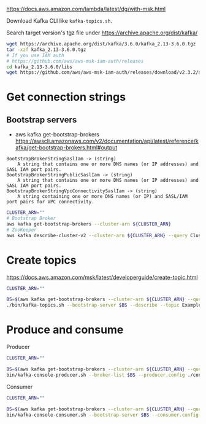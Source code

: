 https://docs.aws.amazon.com/lambda/latest/dg/with-msk.html

Download Kafka CLI like `kafka-topics.sh`.

Search target version's tgz file under https://archive.apache.org/dist/kafka/

```sh
wget https://archive.apache.org/dist/kafka/3.6.0/kafka_2.13-3.6.0.tgz
tar -xzf kafka_2.13-3.6.0.tgz
# If you use IAM auth
# https://github.com/aws/aws-msk-iam-auth/releases
cd kafka_2.13-3.6.0/libs
wget https://github.com/aws/aws-msk-iam-auth/releases/download/v2.3.2/aws-msk-iam-auth-2.3.2-all.jar
```

# Get connection strings

## Bootstrap servers

- aws kafka get-bootstrap-brokers
  https://awscli.amazonaws.com/v2/documentation/api/latest/reference/kafka/get-bootstrap-brokers.html#output

```
BootstrapBrokerStringSaslIam -> (string)
    A string that contains one or more DNS names (or IP addresses) and SASL IAM port pairs.
BootstrapBrokerStringPublicSaslIam -> (string)
    A string that contains one or more DNS names (or IP addresses) and SASL IAM port pairs.
BootstrapBrokerStringVpcConnectivitySaslIam -> (string)
    A string containing one or more DNS names (or IP) and SASL/IAM port pairs for VPC connectivity.
```

```sh
CLUSTER_ARN=""
# Bootstrap Broker
aws kafka get-bootstrap-brokers --cluster-arn ${CLUSTER_ARN}
# ZooKeeper
aws kafka describe-cluster-v2 --cluster-arn ${CLUSTER_ARN} --query ClusterInfo
```

# Create topics

https://docs.aws.amazon.com/msk/latest/developerguide/create-topic.html

```sh
CLUSTER_ARN=""

BS=$(aws kafka get-bootstrap-brokers --cluster-arn ${CLUSTER_ARN} --query BootstrapBrokerStringSaslIam --output text)
./bin/kafka-topics.sh --bootstrap-server $BS --describe --topic ExampleTopic10
```

# Produce and consume

Producer

```sh
CLUSTER_ARN=""

BS=$(aws kafka get-bootstrap-brokers --cluster-arn ${CLUSTER_ARN} --query BootstrapBrokerStringSaslIam --output text)
bin/kafka-console-producer.sh --broker-list $BS --producer.config ./config/client.properties --topic AWSKafkaTutorialTopic
```

Consumer

```sh
CLUSTER_ARN=""

BS=$(aws kafka get-bootstrap-brokers --cluster-arn ${CLUSTER_ARN} --query BootstrapBrokerStringSaslIam --output text)
bin/kafka-console-consumer.sh --bootstrap-server $BS --consumer.config ./config/client.properties --topic AWSKafkaTutorialTopic --from-beginning
```
